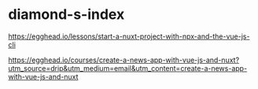 # diamond-s-index

https://egghead.io/lessons/start-a-nuxt-project-with-npx-and-the-vue-js-cli

https://egghead.io/courses/create-a-news-app-with-vue-js-and-nuxt?utm_source=drip&utm_medium=email&utm_content=create-a-news-app-with-vue-js-and-nuxt